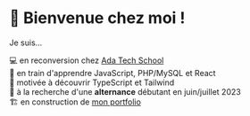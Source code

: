 <h1>👋 Bienvenue chez moi !</h1>

Je suis...

💻 en reconversion chez [Ada Tech School](https://adatechschool.fr/)  
🌱 en train d'apprendre JavaScript, PHP/MySQL et React  
💞️ motivée à découvrir TypeScript et Tailwind  
👀 à la recherche d'une __alternance__ débutant en juin/juillet 2023  
🏗️ en construction de [mon portfolio](https://morganelepine.github.io/)  

<!---
morganelepine/morganelepine is a ✨ special ✨ repository because its `README.md` (this file) appears on your GitHub profile.
You can click the Preview link to take a look at your changes.
--->
